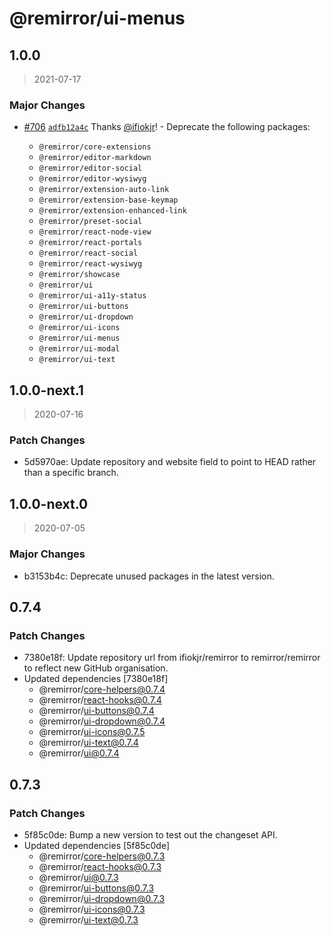# @remirror/ui-menus

## 1.0.0

> 2021-07-17

### Major Changes

- [#706](https://github.com/remirror/remirror/pull/706) [`adfb12a4c`](https://github.com/remirror/remirror/commit/adfb12a4cee7031eec4baa10830b0fc0134ebdc8) Thanks [@ifiokjr](https://github.com/ifiokjr)! - Deprecate the following packages:

  - `@remirror/core-extensions`
  - `@remirror/editor-markdown`
  - `@remirror/editor-social`
  - `@remirror/editor-wysiwyg`
  - `@remirror/extension-auto-link`
  - `@remirror/extension-base-keymap`
  - `@remirror/extension-enhanced-link`
  - `@remirror/preset-social`
  - `@remirror/react-node-view`
  - `@remirror/react-portals`
  - `@remirror/react-social`
  - `@remirror/react-wysiwyg`
  - `@remirror/showcase`
  - `@remirror/ui`
  - `@remirror/ui-a11y-status`
  - `@remirror/ui-buttons`
  - `@remirror/ui-dropdown`
  - `@remirror/ui-icons`
  - `@remirror/ui-menus`
  - `@remirror/ui-modal`
  - `@remirror/ui-text`

## 1.0.0-next.1

> 2020-07-16

### Patch Changes

- 5d5970ae: Update repository and website field to point to HEAD rather than a specific branch.

## 1.0.0-next.0

> 2020-07-05

### Major Changes

- b3153b4c: Deprecate unused packages in the latest version.

## 0.7.4

### Patch Changes

- 7380e18f: Update repository url from ifiokjr/remirror to remirror/remirror to reflect new GitHub organisation.
- Updated dependencies [7380e18f]
  - @remirror/core-helpers@0.7.4
  - @remirror/react-hooks@0.7.4
  - @remirror/ui-buttons@0.7.4
  - @remirror/ui-dropdown@0.7.4
  - @remirror/ui-icons@0.7.5
  - @remirror/ui-text@0.7.4
  - @remirror/ui@0.7.4

## 0.7.3

### Patch Changes

- 5f85c0de: Bump a new version to test out the changeset API.
- Updated dependencies [5f85c0de]
  - @remirror/core-helpers@0.7.3
  - @remirror/react-hooks@0.7.3
  - @remirror/ui@0.7.3
  - @remirror/ui-buttons@0.7.3
  - @remirror/ui-dropdown@0.7.3
  - @remirror/ui-icons@0.7.3
  - @remirror/ui-text@0.7.3
